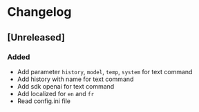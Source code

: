 # Changelog

## [Unreleased]

### Added

* Add parameter `history`, `model`, `temp`, `system` for text command
* Add history with name for text command
* Add sdk openai for text command
* Add localized for `en` and `fr`
* Read config.ini file

